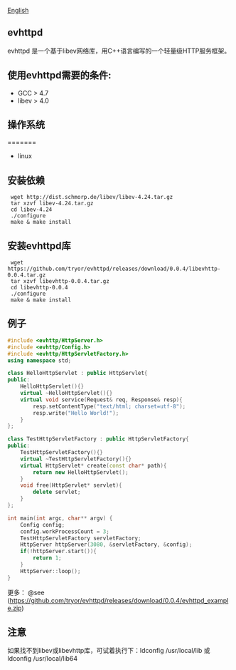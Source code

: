 [English](README_en.md)

## evhttpd
evhttpd 是一个基于libev网络库，用C++语言编写的一个轻量级HTTP服务框架。

## 使用evhttpd需要的条件:
* GCC > 4.7
* libev > 4.0


## 操作系统
=======
* linux


## 安装依赖
```
 wget http://dist.schmorp.de/libev/libev-4.24.tar.gz
 tar xzvf libev-4.24.tar.gz 
 cd libev-4.24
 ./configure
 make & make install
 ```
## 安装evhttpd库
```
 wget https://github.com/tryor/evhttpd/releases/download/0.0.4/libevhttp-0.0.4.tar.gz
 tar xzvf libevhttp-0.0.4.tar.gz
 cd libevhttp-0.0.4
 ./configure
 make & make install
 ```

 
## 例子
```C++
#include <evhttp/HttpServer.h>
#include <evhttp/Config.h>
#include <evhttp/HttpServletFactory.h>
using namespace std;

class HelloHttpServlet : public HttpServlet{
public:
    HelloHttpServlet(){}
    virtual ~HelloHttpServlet(){}
    virtual void service(Request& req, Response& resp){
        resp.setContentType("text/html; charset=utf-8");
        resp.write("Hello World!");
    }
};

class TestHttpServletFactory : public HttpServletFactory{
public:
    TestHttpServletFactory(){}
    virtual ~TestHttpServletFactory(){}
    virtual HttpServlet* create(const char* path){
        return new HelloHttpServlet();
    }
    void free(HttpServlet* servlet){
        delete servlet;
    }
};

int main(int argc, char** argv) {
    Config config;
    config.workProcessCount = 3;
    TestHttpServletFactory servletFactory;
    HttpServer httpServer(3080, &servletFactory, &config);
    if(!httpServer.start()){
        return 1;
    }
    HttpServer::loop();
}
```
更多：
@see (https://github.com/tryor/evhttpd/releases/download/0.0.4/evhttpd_example.zip)

## 注意
如果找不到libev或libevhttp库，可试着执行下：ldconfig /usr/local/lib 或 ldconfig /usr/local/lib64


